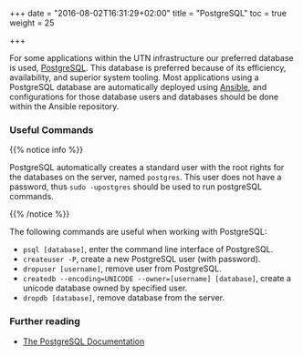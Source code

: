 +++
date = "2016-08-02T16:31:29+02:00"
title = "PostgreSQL"
toc = true
weight = 25

+++

For some applications within the UTN infrastructure our preferred database is
used, [PostgreSQL](https://www.postgresql.org). This database is preferred
because of its efficiency, availability, and superior system tooling. Most
applications using a PostgreSQL database are automatically deployed using
[Ansible](/5development_tools/ansible), and configurations for those database
users and databases should be done within the Ansible repository.

### Useful Commands
{{% notice info %}}

PostgreSQL automatically creates a standard user with the root rights for the
databases on the server, named `postgres`. This user does not have a password,
thus `sudo -upostgres` should be used to run postgreSQL commands.

{{% /notice %}}

The following commands are useful when working with PostgreSQL:

- `psql [database]`, enter the command line interface of PostgreSQL.
- `createuser -P`, create a new PostgreSQL user (with password).
- `dropuser [username]`, remove user from PostgreSQL.
- `createdb --encoding=UNICODE --owner=[username] [database]`, create a unicode
database owned by specified user.
- `dropdb [database]`, remove database from the server.

### Further reading
- [The PostgreSQL Documentation](https://www.postgresql.org/docs/9.5/static/index.html)
